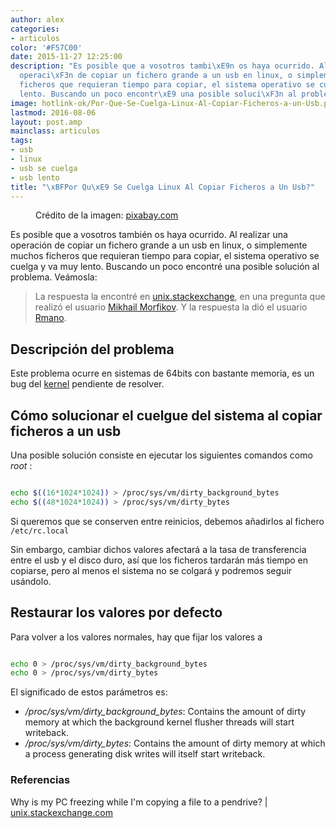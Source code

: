 ```yaml
---
author: alex
categories:
- articulos
color: '#F57C00'
date: 2015-11-27 12:25:00
description: "Es posible que a vosotros tambi\xE9n os haya ocurrido. Al realizar una
  operaci\xF3n de copiar un fichero grande a un usb en linux, o simplemente muchos
  ficheros que requieran tiempo para copiar, el sistema operativo se cuelga y va muy
  lento. Buscando un poco encontr\xE9 una posible soluci\xF3n al problema. Ve\xE1mosla:"
image: hotlink-ok/Por-Que-Se-Cuelga-Linux-Al-Copiar-Ficheros-a-un-Usb.png
lastmod: 2016-08-06
layout: post.amp
mainclass: articulos
tags:
- usb
- linux
- usb se cuelga
- usb lento
title: "\xBFPor Qu\xE9 Se Cuelga Linux Al Copiar Ficheros a Un Usb?"
---
```


<figure>
    <amp-img on="tap:lightbox1" role="button" tabindex="0" layout="responsive" src="/img/hotlink-ok/Por-Que-Se-Cuelga-Linux-Al-Copiar-Ficheros-a-un-Usb.png" title="{{ page.title }}" alt="{{ page.title }}" width="640px" height="320px" />
    <figcaption>Crédito de la imagen: <a href="https://pixabay.com/en/usb-drive-storage-plug-flash-38264/">pixabay.com</a></figcaption>
</figure>


Es posible que a vosotros también os haya ocurrido. Al realizar una operación de copiar un fichero grande a un usb en linux, o simplemente muchos ficheros que requieran tiempo para copiar, el sistema operativo se cuelga y va muy lento. Buscando un poco encontré una posible solución al problema. Veámosla:

> La respuesta la encontré en <a href="http://unix.stackexchange.com" target="_blank" title="stackexchange">unix.stackexchange</a>, en una pregunta que realizó el usuario <a href="http://unix.stackexchange.com/users/52763/mikhail-morfikov" target="_blank" title="">Mikhail Morfikov</a>. Y la respuesta la dió el usuario <a href="http://unix.stackexchange.com/users/52205/rmano" target="_blank" title="">Rmano</a>.

<!--more-->

## Descripción del problema

Este problema ocurre en sistemas de 64bits con bastante memoria, es un bug del <a href="http://lwn.net/Articles/572911/" target="_blank" title="">kernel</a> pendiente de resolver.

## Cómo solucionar el cuelgue del sistema al copiar ficheros a un usb

Una posible solución consiste en ejecutar los siguientes comandos como _root_ :

```bash

echo $((16*1024*1024)) > /proc/sys/vm/dirty_background_bytes
echo $((48*1024*1024)) > /proc/sys/vm/dirty_bytes

```

Si queremos que se conserven entre reinicios, debemos añadirlos al fichero `/etc/rc.local`

Sin embargo, cambiar dichos valores afectará a la tasa de transferencia entre el usb y el disco duro, así que los ficheros tardarán más tiempo en copiarse, pero al menos el sistema no se colgará y podremos seguir usándolo.

## Restaurar los valores por defecto

Para volver a los valores normales, hay que fijar los valores a

```bash

echo 0 > /proc/sys/vm/dirty_background_bytes
echo 0 > /proc/sys/vm/dirty_bytes

```

El significado de estos parámetros es:

- _/proc/sys/vm/dirty_background_bytes_: Contains the amount of dirty memory at which the background kernel
flusher threads will start writeback.
- _/proc/sys/vm/dirty_bytes_: Contains the amount of dirty memory at which a process generating disk writes
will itself start writeback.

### Referencias

Why is my PC freezing while I'm copying a file to a pendrive? \| [unix.stackexchange.com](http://unix.stackexchange.com/questions/107703/why-is-my-pc-freezing-while-im-copying-a-file-to-a-pendrive "Why is my PC freezing while I'm copying a file to a pendrive?")